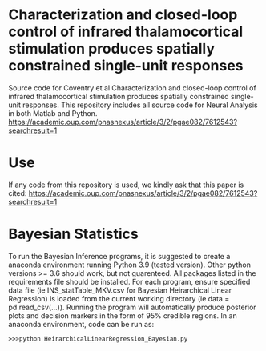 # Characterization and closed-loop control of infrared thalamocortical stimulation produces spatially constrained single-unit responses
Source code for Coventry et al Characterization and closed-loop control of infrared thalamocortical stimulation produces spatially constrained single-unit responses. This repository includes all source code for Neural Analysis in both Matlab and Python. https://academic.oup.com/pnasnexus/article/3/2/pgae082/7612543?searchresult=1

# Use
If any code from this repository is used, we kindly ask that this paper is cited: https://academic.oup.com/pnasnexus/article/3/2/pgae082/7612543?searchresult=1

# Bayesian Statistics
To run the Bayesian Inference programs, it is suggested to create a anaconda environment running Python 3.9 (tested version). Other python versions >= 3.6 should work, but not guarenteed. All packages listed in the requirements file should be installed. For each program, ensure specified data file (ie INS_statTable_MKV.csv for Bayesian Heirarchical Linear Regression) is loaded from the current working directory (ie data = pd.read_csv(...)). Running the program will automatically produce posterior plots and decision markers in the form of 95% credible regions. In an anaconda environment, code can be run as:
```
>>>python HeirarchicalLinearRegression_Bayesian.py
```
